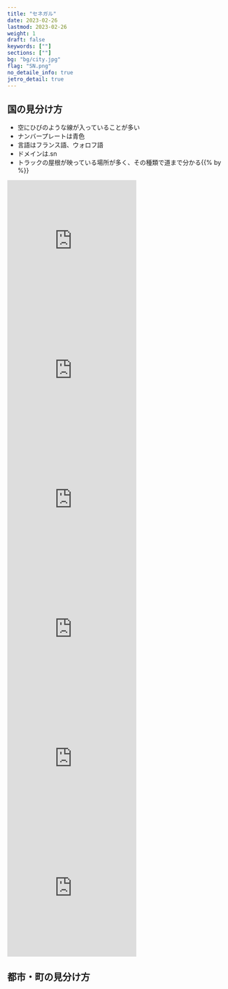```yaml
---
title: "セネガル"
date: 2023-02-26
lastmod: 2023-02-26
weight: 1
draft: false
keywords: [""]
sections: [""]
bg: "bg/city.jpg"
flag: "SN.png"
no_detaile_info: true
jetro_detail: true
---
```


<div class="main-desciption country-description">
    <h2 class="section-title">国の見分け方</h2>
    <ul class="rule-list">
        <li>空に<span class="quiz">ひびのような線が入っている</span>ことが多い</li>
        <li>ナンバープレートは<span class="quiz">青色</span></li>
        <li>言語は<span class="quiz">フランス語、ウォロフ語</span></li>
        <li>ドメインは<span class="quiz">.sn</span></li>
        <li>トラックの屋根が映っている場所が多く、その種類で道まで分かる{{% by %}}</li>
    </ul>
</div>



<div class="googlemap-if">
<iframe src="https://www.google.com/maps/embed?pb=!4v1680287551038!6m8!1m7!1skGcWOAsKt0pB9VcZR0eTrg!2m2!1d14.66781645908807!2d-17.44326453931863!3f338.0874196945483!4f41.58305633619085!5f0.7820865974627469" width="295" height="295" style="border:0;" allowfullscreen="" loading="lazy" referrerpolicy="no-referrer-when-downgrade"></iframe>
<iframe src="https://www.google.com/maps/embed?pb=!4v1680287431312!6m8!1m7!1s0VMJLt0-4tIFwFVvixfCWw!2m2!1d14.75093555778545!2d-17.35376756308375!3f80.50105210742223!4f-31.91313279331974!5f0.7820865974627469" width="295" height="295" style="border:0;" allowfullscreen="" loading="lazy" referrerpolicy="no-referrer-when-downgrade"></iframe>
<iframe src="https://www.google.com/maps/embed?pb=!4v1680287264544!6m8!1m7!1sqqxy9vJe3ComN0Qgb9obkQ!2m2!1d14.81934582270155!2d-16.64311183872417!3f100.63270209953455!4f5.15872783914854!5f0.7820865974627469" width="295" height="295" style="border:0;" allowfullscreen="" loading="lazy" referrerpolicy="no-referrer-when-downgrade"></iframe>
<iframe src="https://www.google.com/maps/embed?pb=!4v1680287511406!6m8!1m7!1sxn-4ASiCGV7FmgwgoluEQA!2m2!1d14.75076588767893!2d-17.35524288806874!3f278.2365040738598!4f-2.709684837044364!5f3.325193203789971" width="295" height="295" style="border:0;" allowfullscreen="" loading="lazy" referrerpolicy="no-referrer-when-downgrade"></iframe>
<iframe src="https://www.google.com/maps/embed?pb=!4v1680287621471!6m8!1m7!1shJPUSqOfJJBQtcAi8DjSBg!2m2!1d14.67097598392938!2d-17.44336336745927!3f21.941180651062055!4f-21.691503220560307!5f1.7817833542507593" width="295" height="295" style="border:0;" allowfullscreen="" loading="lazy" referrerpolicy="no-referrer-when-downgrade"></iframe>
<iframe src="https://www.google.com/maps/embed?pb=!4v1680287898519!6m8!1m7!1sJxv64Z6PL0btoG3H3V3TzQ!2m2!1d14.69867049427665!2d-17.44731137926415!3f159.72489882354228!4f-5.223657716093015!5f3.325193203789971" width="295" height="295" style="border:0;" allowfullscreen="" loading="lazy" referrerpolicy="no-referrer-when-downgrade"></iframe>
</div>

<div class="main-desciption area-description">
    <h2 class="section-title">都市・町の見分け方</h2>
    <ul class="rule-list">
    </ul>
</div>

<div class="googlemap-if">
</div>
